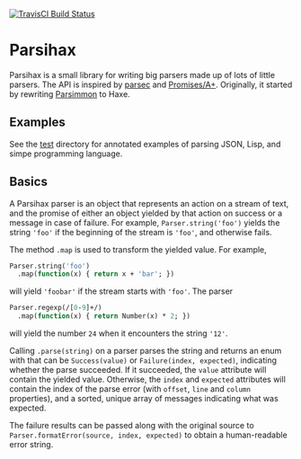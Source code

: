 [![TravisCI Build Status](https://api.travis-ci.org/deathbeam/parsihax.svg?branch=master)](https://travis-ci.org/deathbeam/parsihax)

# Parsihax
Parsihax is a small library for writing big parsers made up of lots of little parsers. The API is inspired by [parsec][] and [Promises/A+][promises-aplus].
Originally, it started by rewriting [Parsimmon][parsimmon] to Haxe.

## Examples
See the [test][] directory for annotated examples of parsing JSON, Lisp, and simpe programming language.

## Basics

A Parsihax parser is an object that represents an action on a stream of text, and the promise of either an object yielded by that action on success or a message in case of failure. For example, `Parser.string('foo')` yields the string `'foo'` if the beginning of the stream is `'foo'`, and otherwise fails.

The method `.map` is used to transform the yielded value. For example,

```haxe
Parser.string('foo')
  .map(function(x) { return x + 'bar'; })
```

will yield `'foobar'` if the stream starts with `'foo'`. The parser

```haxe
Parser.regexp(/[0-9]+/)
  .map(function(x) { return Number(x) * 2; })
```

will yield the number `24` when it encounters the string `'12'`.

Calling `.parse(string)` on a parser parses the string and returns an enum with that can be `Success(value)` or `Failure(index, expected)`, indicating whether the parse succeeded. If it succeeded, the `value` attribute will contain the yielded value. Otherwise, the `index` and `expected` attributes will contain the index of the parse error (with `offset`, `line` and `column` properties), and a sorted, unique array of messages indicating what was expected.

The failure results can be passed along with the original source to `Parser.formatError(source, index, expected)` to obtain a human-readable error string.

[test]: https://github.com/deathbeam/parsihax/tree/master/test

[promises-aplus]: https://promisesaplus.com/
[parsec]: https://hackage.haskell.org/package/parsec
[parsimmon]: https://github.com/jneen/parsimmon